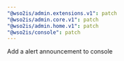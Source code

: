```yaml
---
"@wso2is/admin.extensions.v1": patch
"@wso2is/admin.core.v1": patch
"@wso2is/admin.home.v1": patch
"@wso2is/console": patch
---
```


Add a alert announcement to console
